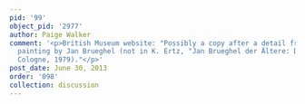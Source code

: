 ```yaml
---
pid: '99'
object_pid: '2977'
author: Paige Walker
comment: '<p>British Museum website: "Possibly a copy after a detail from an unidentified
  painting by Jan Brueghel (not in K. Ertz, "Jan Brueghel der Ältere: Die Gemälde",
  Cologne, 1979)."</p>'
post_date: June 30, 2013
order: '098'
collection: discussion
---
```

